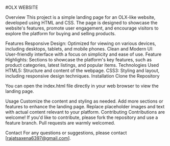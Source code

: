 #OLX WEBSITE

Overview
This project is a simple landing page for an OLX-like website, developed using HTML and CSS. The page is designed to showcase the website's features, promote user engagement, and encourage visitors to explore the platform for buying and selling products.

Features
Responsive Design: Optimized for viewing on various devices, including desktops, tablets, and mobile phones.
Clean and Modern UI: User-friendly interface with a focus on simplicity and ease of use.
Feature Highlights: Sections to showcase the platform's key features, such as product categories, latest listings, and popular items.
Technologies Used
HTML5: Structure and content of the webpage.
CSS3: Styling and layout, including responsive design techniques.
Installation
Clone the Repository

You can open the index.html file directly in your web browser to view the landing page.

Usage
Customize the content and styling as needed.
Add more sections or features to enhance the landing page.
Replace placeholder images and text with actual content relevant to your platform.
Contributing
Contributions are welcome! If you'd like to contribute, please fork the repository and use a feature branch. Pull requests are warmly welcomed.


Contact
For any questions or suggestions, please contact [rajatsaxena6397@gmail.com].
